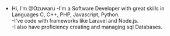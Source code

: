 - Hi, I’m @Ozuwaru
-I'm a Software Developer with great skills in Languages  C, C++, PHP, Javascript, Python. <br>
-I've code with frameworks like Laravel and Node.js.<br>
-I also have proficiency creating and managing sql Databases.<br>

<!---
Ozuwaru/Ozuwaru is a ✨ special ✨ repository because its `README.md` (this file) appears on your GitHub profile.
You can click the Preview link to take a look at your changes.
--->

